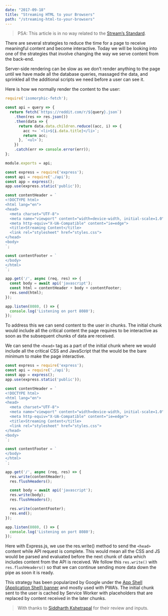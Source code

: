 ```yaml
---
date: "2017-09-18"
title: "Streaming HTML to your Browsers"
path: "/streaming-html-to-your-browsers"
---
```


> PSA: This article is in no way related to the [Stream’s Standard](https://streams.spec.whatwg.org/).

There are several strategies to reduce the time for a page to receive meaningful content and become interactive. Today we will be looking into one of the strategies that involve changing the way we serve content from the back-end.

Server-side rendering can be slow as we don’t render anything to the page until we have made all the database queries, massaged the data, and sprinkled all the additional scripts we need before a user can see it.

Here is how we normally render the content to the user:

```javascript
require('isomorphic-fetch');

const api = query => {
  return fetch(`https://reddit.com/r/${query}.json`)
    .then(res => res.json())
    .then(data => {
      return data.data.children.reduce((acc, i) => {
        acc += `<li>${i.data.title}</li>`;
        return acc;
      }, `<ul>`);
    })
    .catch(err => console.error(err));
};

module.exports = api;
```

```javascript
const express = require('express');
const api = require('./api');
const app = express();
app.use(express.static('public'));

const contentHeader = `
<!DOCTYPE html>
<html lang="en">
<head>
  <meta charset="UTF-8">
  <meta name="viewport" content="width=device-width, initial-scale=1.0">
  <meta http-equiv="X-UA-Compatible" content="ie=edge">
  <title>Streaming Content</title>
  <link rel="stylesheet" href="styles.css">
</head>
<body>
`;

const contentFooter = `
</body>
</html>
`;

app.get('/', async (req, res) => {
  const body = await api('javascript');
  const html = contentHeader + body + contentFooter;
  res.send(html);
});

app.listen(8080, () => {
  console.log('Listening on port 8080');
});
```

To address this we can send content to the user in chunks. The initial chunk would include all the critical content the page requires to be interactive as soon as the subsequent chunks of data are received.

We can send the `<head>` tag as a part of the initial chunk where we would include all the critical CSS and JavaScript that the would be the bare minimum to make the page interactive.

```javascript
const express = require('express');
const api = require('./api');
const app = express();
app.use(express.static('public'));

const contentHeader = `
<!DOCTYPE html>
<html lang="en">
<head>
  <meta charset="UTF-8">
  <meta name="viewport" content="width=device-width, initial-scale=1.0">
  <meta http-equiv="X-UA-Compatible" content="ie=edge">
  <title>Streaming Content</title>
  <link rel="stylesheet" href="styles.css">
</head>
<body>
`;

const contentFooter = `
</body>
</html>
`;

app.get('/', async (req, res) => {
  res.write(contentHeader);
  res.flushHeaders();

  const body = await api('javascript');
  res.write(body);
  res.flushHeaders();

  res.write(contentFooter);
  res.end();
});

app.listen(8080, () => {
  console.log('Listening on port 8080');
});
```

Here with Express.js, we use the res.write() method to send the `<head>` content while API request is complete. This would mean all the CSS and JS would be parsed and evaluated before the next chunk of data which includes content from the API is received. We follow this `res.write()` with `res.flushHeaders()` so that we can continue sending more data down the pipe as soon it is ready.

This strategy has been popularized by Google under the [App Shell (Application Shell) banner](https://developers.google.com/web/fundamentals/architecture/app-shell) and mostly used with PWA’s. The initial chunk sent to the user is cached by Service Worker with placeholders that are replaced by content received in the later chunks.

> With thanks to [Siddharth Kshetrapal](https://twitter.com/siddharthkp) for their review and inputs.
